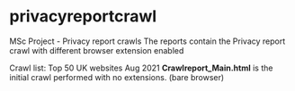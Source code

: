 # privacyreportcrawl
MSc Project - Privacy report crawls
The reports contain the Privacy report crawl with different browser extension enabled

Crawl list: Top 50 UK websites Aug 2021
<b>Crawlreport_Main.html</b> is the initial crawl performed with no extensions. (bare browser)

